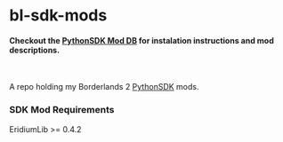 # bl-sdk-mods

#### Checkout the [PythonSDK Mod DB](https://bl-sdk.github.io/) for instalation instructions and mod descriptions.

&nbsp;

A repo holding my Borderlands 2 [PythonSDK](https://github.com/bl-sdk/PythonSDK) mods.

### SDK Mod Requirements
EridiumLib >= 0.4.2
